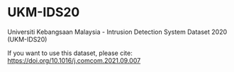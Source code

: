 # UKM-IDS20
Universiti Kebangsaan Malaysia - Intrusion Detection System Dataset 2020 (UKM-IDS20)

If you want to use this dataset, please cite:
https://doi.org/10.1016/j.comcom.2021.09.007

